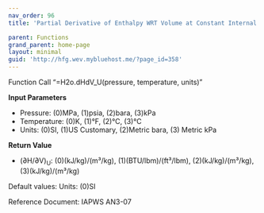 ```yaml
---
nav_order: 96
title: 'Partial Derivative of Enthalpy WRT Volume at Constant Internal Energy f(P, T)'

parent: Functions
grand_parent: home-page
layout: minimal
guid: 'http://hfg.wev.mybluehost.me/?page_id=358'
---
```


Function Call “=H2o.dHdV\_U(pressure, temperature, units)”

**Input Parameters**

- Pressure: (0)MPa, (1)psia, (2)bara, (3)kPa
- Temperature: (0)K, (1)°F, (2)°C, (3)°C
- Units: (0)SI, (1)US Customary, (2)Metric bara, (3) Metric kPa

**Return Value**

- (∂H/∂V)<sub>U</sub>: (0)(kJ/kg)/(m³/kg), (1)(BTU/lbm)/(ft³/lbm), (2)(kJ/kg)/(m³/kg), (3)(kJ/kg)/(m³/kg)

Default values: Units: (0)SI

Reference Document: IAPWS AN3-07